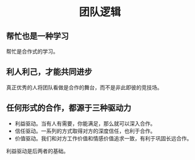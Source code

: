  # <center>团队逻辑</center>

## 帮忙也是一种学习

帮忙是合作式的学习。

## 利人利己，才能共同进步

真正优秀的人将团队看做是合作的舞台，而不是非此即彼的竞技场。

## 任何形式的合作，都源于三种驱动力

- 利益驱动。当有人有需要，你能满足，那么就可以深入合作。
- 信任驱动。一系列的方式取得对方的深度信任，也利于合作。
- 价值驱动。我们和对方工作价值和情感价值追求一致，有利于巩固长远合作。

利益驱动是后两者的基础。